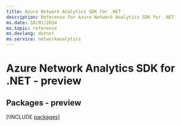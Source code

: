 ```yaml
---
title: Azure Network Analytics SDK for .NET
description: Reference for Azure Network Analytics SDK for .NET
ms.date: 10/01/2024
ms.topic: reference
ms.devlang: dotnet
ms.service: networkanalytics
---
```

# Azure Network Analytics SDK for .NET - preview
## Packages - preview
[!INCLUDE [packages](network-analytics-index.md)]